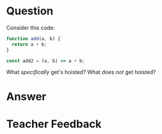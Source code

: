 # Question
Consider this code:

```js
function add(a, b) {
  return a + b;
}

const add2 = (a, b) => a + b;
```

What *specifically* get's hoisted? What does *not* get hoisted?

# Answer


# Teacher Feedback